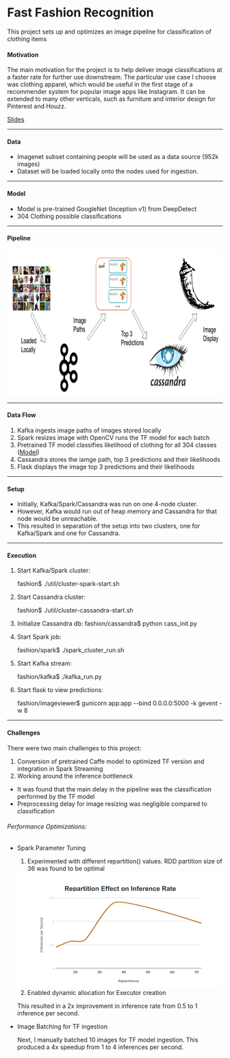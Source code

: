 # Fast Fashion Recognition

This project sets up and optimizes an image pipeline for classification of clothing items

#### Motivation

The main motivation for the project is to help deliver image classifications at a faster rate for further use downstream. The particular use case I choose was clothing apparel, which would be useful in the first stage of a recommender system for popular image apps like Instagram. It can be extended to many other verticals, such as furniture and interior design for Pinterest and Houzz.

[Slides](http://bit.ly/fashion-ppt)

<hr/>

#### Data

* Imagenet subset containing people will be used as a data source (952k images)
* Dataset will be loaded locally onto the nodes used for ingestion.

<hr/>

#### Model

* Model is pre-trained GoogleNet (Inception v1) from DeepDetect
* 304 Clothing possible classifications

<hr/>

#### Pipeline

<img src="https://raw.githubusercontent.com/VincentYing/fashion-pipeline/master/images/data-pipeline.png" width="800" height="340">

<hr/>

#### Data Flow

1. Kafka ingests image paths of images stored locally
2. Spark resizes image with OpenCV runs the TF model for each batch
3. Pretrained TF model classifies likelihood of clothing for all 304 classes ([Model](https://www.deepdetect.com/applications/model/))
4. Cassandra stores the iamge path, top 3 predictions and their likelihoods
5. Flask displays the image top 3 predictions and their likelihoods

<hr/>

#### Setup

* Initially, Kafka/Spark/Cassandra was run on one 4-node cluster.
* However, Kafka would run out of heap memory and Cassandra for that node would be unreachable.
* This resulted in separation of the setup into two clusters, one for Kafka/Spark and one for Cassandra.

<hr/>

#### Execution

1. Start Kafka/Spark cluster:

    fashion$ ./util/cluster-spark-start.sh

2. Start Cassandra cluster:

    fashion$ ./util/cluster-cassandra-start.sh

3. Initialize Cassandra db:
    fashion/cassandra$ python cass_init.py

4. Start Spark job:

    fashion/spark$ ./spark_cluster_run.sh

5. Start Kafka stream:

    fashion/kafka$ ./kafka_run.py

6. Start flask to view predictions:

    fashion/imageviewer$ gunicorn app:app  --bind 0.0.0.0:5000 -k gevent -w 8

<hr/>

#### Challenges

There were two main challenges to this project:
1. Conversion of pretrained Caffe model to optimized TF version and integration in Spark Streaming
2. Working around the inference bottleneck
  * It was found that the main delay in the pipeline was the classification performed by the TF model
  * Preprocessing delay for image resizing was negligible compared to classification

###### Performance Optimizations:

* Spark Parameter Tuning

  1. Experimented with different repartition() values. RDD partition size of 36 was found to be optimal
    <img src="https://raw.githubusercontent.com/VincentYing/fashion-pipeline/master/images/repartition.png" width="480" height="270">

  2. Enabled dynamic allocation for Executor creation

  This resulted in a 2x improvement in inference rate from 0.5 to 1 inference per second.

* Image Batching for TF ingestion

  Next, I manually batched 10 images for TF model ingestion. This produced a 4x speedup from 1 to 4 inferences per second.
